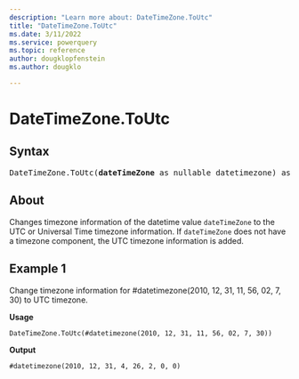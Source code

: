 ```yaml
---
description: "Learn more about: DateTimeZone.ToUtc"
title: "DateTimeZone.ToUtc"
ms.date: 3/11/2022
ms.service: powerquery
ms.topic: reference
author: dougklopfenstein
ms.author: dougklo

---
```

# DateTimeZone.ToUtc

## Syntax

<pre>
DateTimeZone.ToUtc(<b>dateTimeZone</b> as nullable datetimezone) as nullable datetimezone
</pre>
  
## About

Changes timezone information of the datetime value `dateTimeZone` to the UTC or Universal Time timezone information. If `dateTimeZone` does not have a timezone component, the UTC timezone information is added.

## Example 1

Change timezone information for #datetimezone(2010, 12, 31, 11, 56, 02, 7, 30) to UTC timezone.

**Usage**

```powerquery-m
DateTimeZone.ToUtc(#datetimezone(2010, 12, 31, 11, 56, 02, 7, 30))
```

**Output**

`#datetimezone(2010, 12, 31, 4, 26, 2, 0, 0)`
